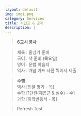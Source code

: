 ```yaml
---
layout: default
img: img1.png
category: Services
title: 시간표 & 공지
description: |
---
```

  
  > **6교시 봉사**   
     
  > 체육 : 줄넘기 준비           
  > 국어 : 책 준비 (목요일)         
  > 영어 : 문법 학습지      
  > 역사 : 개념 카드 사진 찍어서 제출   
     
  > **수행**      
  > 역사 [인물 평가 - 목]      
  > 수학 [1단원(제곱근 & 실수) - 수]    
  > 과학 [화학반응식 - 목]      
   
  > Refresh Test   